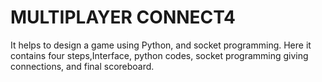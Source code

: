 # MULTIPLAYER CONNECT4
 It helps to design a game using Python, and socket programming. Here it contains four steps,Interface, python codes, socket programming giving connections, and final scoreboard.
